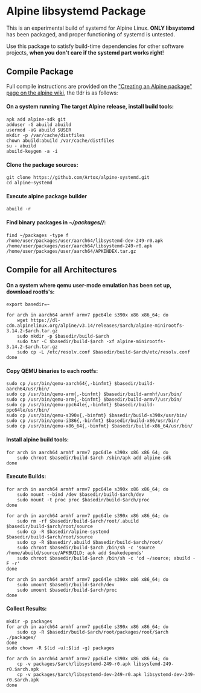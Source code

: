 # Alpine libsystemd Package

This is an experimental build of systemd for Alpine Linux. **ONLY libsystemd** has been packaged, and proper functioning of systemd is untested.

Use this package to satisfy build-time dependencies for other software projects, **when you don't care if the systemd part works right**!

## Compile Package

Full compile instructions are provided on the ["Creating an Alpine package" page on the alpine wiki](https://wiki.alpinelinux.org/wiki/Creating_an_Alpine_package), the tldr is as follows:

#### On a system running The target Alpine release, install build tools:

    apk add alpine-sdk git
    adduser -G abuild abuild
    usermod -aG abuild $USER
    mkdir -p /var/cache/distfiles
    chown abuild:abuild /var/cache/distfiles
    su - abuild
    abuild-keygen -a -i

#### Clone the package sources:

    git clone https://github.com/Artox/alpine-systemd.git
    cd alpine-systemd

#### Execute alpine package builder

    abuild -r

#### Find binary packages in *~/packages/<username>/*:

    find ~/packages -type f
    /home/user/packages/user/aarch64/libsystemd-dev-249-r0.apk
    /home/user/packages/user/aarch64/libsystemd-249-r0.apk
    /home/user/packages/user/aarch64/APKINDEX.tar.gz

## Compile for all Architectures

#### On a system where qemu user-mode emulation has been set up, download rootfs's:

    export basedir=~

    for arch in aarch64 armhf armv7 ppc64le s390x x86 x86_64; do
    	wget https://dl-cdn.alpinelinux.org/alpine/v3.14/releases/$arch/alpine-minirootfs-3.14.2-$arch.tar.gz
    	sudo mkdir -p $basedir/build-$arch
    	sudo tar -C $basedir/build-$arch -xf alpine-minirootfs-3.14.2-$arch.tar.gz
    	sudo cp -L /etc/resolv.conf $basedir/build-$arch/etc/resolv.conf
    done

#### Copy QEMU binaries to each rootfs:

    sudo cp /usr/bin/qemu-aarch64{,-binfmt} $basedir/build-aarch64/usr/bin/
    sudo cp /usr/bin/qemu-arm{,-binfmt} $basedir/build-armhf/usr/bin/
    sudo cp /usr/bin/qemu-arm{,-binfmt} $basedir/build-armv7/usr/bin/
    sudo cp /usr/bin/qemu-ppc64le{,-binfmt} $basedir/build-ppc64le/usr/bin/
    sudo cp /usr/bin/qemu-s390x{,-binfmt} $basedir/build-s390x/usr/bin/
    sudo cp /usr/bin/qemu-i386{,-binfmt} $basedir/build-x86/usr/bin/
    sudo cp /usr/bin/qemu-x86_64{,-binfmt} $basedir/build-x86_64/usr/bin/

#### Install alpine build tools:

    for arch in aarch64 armhf armv7 ppc64le s390x x86 x86_64; do
    	sudo chroot $basedir/build-$arch /sbin/apk add alpine-sdk
    done


#### Execute Builds:

    for arch in aarch64 armhf armv7 ppc64le s390x x86 x86_64; do
    	sudo mount --bind /dev $basedir/build-$arch/dev
    	sudo mount -t proc proc $basedir/build-$arch/proc
    done

    for arch in aarch64 armhf armv7 ppc64le s390x x86 x86_64; do
    	sudo rm -rf $basedir/build-$arch/root/.abuild $basedir/build-$arch/root/source
    	sudo cp -R $basedir/alpine-systemd $basedir/build-$arch/root/source
    	sudo cp -R $basedir/.abuild $basedir/build-$arch/root/
    	sudo chroot $basedir/build-$arch /bin/sh -c 'source /home/abuild/source/APKBUILD; apk add $makedepends'
    	sudo chroot $basedir/build-$arch /bin/sh -c 'cd ~/source; abuild -F -r'
    done

    for arch in aarch64 armhf armv7 ppc64le s390x x86 x86_64; do
    	sudo umount $basedir/build-$arch/dev
    	sudo umount $basedir/build-$arch/proc
    done

#### Collect Results:

    mkdir -p packages
    for arch in aarch64 armhf armv7 ppc64le s390x x86 x86_64; do
    	sudo cp -R $basedir/build-$arch/root/packages/root/$arch ./packages/
    done
    sudo chown -R $(id -u):$(id -g) packages

    for arch in aarch64 armhf armv7 ppc64le s390x x86 x86_64; do
    	cp -v packages/$arch/libsystemd-249-r0.apk libsystemd-249-r0.$arch.apk
    	cp -v packages/$arch/libsystemd-dev-249-r0.apk libsystemd-dev-249-r0.$arch.apk
    done